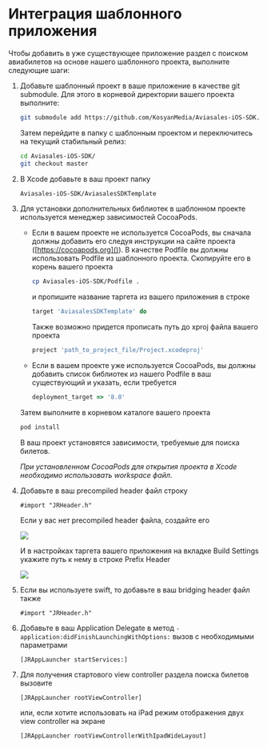 # Интеграция шаблонного приложения

Чтобы добавить в уже существующее приложение раздел с поиском авиабилетов на основе нашего шаблонного проекта, выполните следующие шаги:

1. Добавьте шаблонный проект в ваше приложение в качестве git submodule. Для этого в корневой директории вашего проекта выполните:

	```bash
	git submodule add https://github.com/KosyanMedia/Aviasales-iOS-SDK.git
	```

	Затем перейдите в папку с шаблонным проектом и переключитесь на текущий стабильный релиз:

	```bash
	cd Aviasales-iOS-SDK/
	git checkout master
	```

2. В Xcode добавьте в ваш проект папку 

	```bash
	Aviasales-iOS-SDK/AviasalesSDKTemplate
	```

3. Для установки дополнительных библиотек в шаблонном проекте используется менеджер зависимостей CocoaPods.

	* 	Если в вашем проекте не используется CocoaPods, вы сначала должны добавить его следуя инструкции на сайте проекта ([https://cocoapods.org]()). В качестве Podfile вы должны использовать Podfile из шаблонного проекта. Скопируйте его в корень вашего проекта
	
		```bash
		cp Aviasales-iOS-SDK/Podfile .
		```
	
		и пропишите название таргета из вашего приложения в строке 
	
		```ruby
		target 'AviasalesSDKTemplate' do
		```
	
		Также возможно придется прописать путь до xproj файла вашего проекта
	
		```ruby
		project 'path_to_project_file/Project.xcodeproj'
		```

	* 	Если в вашем проекте уже используется CocoaPods, вы должны добавить список библиотек из нашего Podfile в ваш существующий и указать, если требуется 
	
		```ruby
		deployment_target => '8.0'
		```
	
	Затем выполните в корневом каталоге вашего проекта
	
	```bash
	pod install
	```

	В ваш проект установятся зависимости, требуемые для поиска билетов. 
	
	*При установленном CocoaPods для открытия проекта в Xcode необходимо использовать workspace файл*.

4. Добавьте в ваш precompiled header файл строку

	```objc
	#import "JRHeader.h"
	```

	Если у вас нет precompiled header файла, создайте его
	
	![](http://ios.aviasales.ru/sdk/screenshots/create-pch-file.gif)
	
	И в настройках таргета вашего приложения на вкладке Build Settings укажите путь к нему в строке Prefix Header
	
	![](http://ios.aviasales.ru/sdk/screenshots/set-pch-file.gif)

5. Если вы используете swift, то добавьте в ваш bridging header файл также 

	```objc
	#import "JRHeader.h"
	```

6. Добавьте в ваш Application Delegate в метод `- application:didFinishLaunchingWithOptions:` вызов с необходимыми параметрами

	```objc
	[JRAppLauncher startServices:]
	```

7. Для получения стартового view controller раздела поиска билетов вызовите

	```objc
	[JRAppLauncher rootViewController]
	```
	
	или, если хотите использовать на iPad режим отображения двух view controller на экране
	
	```objc
	[JRAppLauncher rootViewControllerWithIpadWideLayout]
	```
	
	
	
	